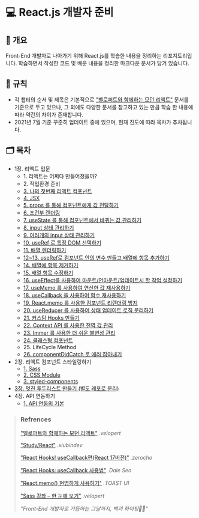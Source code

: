 # 💻 React.js 개발자 준비

## 📃 개요

Front-End 개발자로 나아가기 위해 React.js를 학습한 내용을 정리하는 리포지토리입니다.
학습하면서 작성한 코드 및 배운 내용을 정리한 마크다운 문서가 담겨 있습니다.

## 📔 규칙

- 각 챕터의 순서 및 제목은 기본적으로 <a href="https://react.vlpt.us/">"벨로퍼트와 함께하는 모던 리액트"</a> 문서를 기준으로 두고 있으나, 그 외에도 다양한 문서를 참고하고 있는 만큼 학습 한 내용에 따라 약간의 차이가 존재합니다.
- 2021년 7월 기준 꾸준히 업데이트 중에 있으며, 현재 진도에 따라 목차가 추차됩니다.

## 🗂 목차

- 1장. 리액트 입문
  - <span>1. 리액트는 어쩌다 만들어졌을까?</span>
  - <span>2. 작업환경 준비</span>
  - <a href="https://github.com/uncyclocity/study_react/tree/main/1-03_first-component">3. 나의 첫번째 리액트 컴포넌트</a>
  - <a href="https://github.com/uncyclocity/study_react/tree/main/1-04_jsx">4. JSX</a>
  - <a href="https://github.com/uncyclocity/study_react/tree/main/1-05_props">5. props 를 통해 컴포넌트에게 값 전달하기</a>
  - <a href="https://github.com/uncyclocity/study_react/tree/main/1-06_conditional-rendering">6. 조건부 렌더링</a>
  - <a href="https://github.com/uncyclocity/study_react/tree/main/1-07_usestate">7. useState 를 통해 컴포넌트에서 바뀌는 값 관리하기</a>
  - <a href="https://github.com/uncyclocity/study_react/tree/main/1-08_manage-input">8. input 상태 관리하기</a>
  - <a href="https://github.com/uncyclocity/study_react/tree/main/1-09_multiple_inputs">9. 여러개의 input 상태 관리하기</a>
  - <a href="https://github.com/uncyclocity/study_react/tree/main/1-10_useref">10. useRef 로 특정 DOM 선택하기</a>
  - <a href="https://github.com/uncyclocity/study_react/tree/main/1-11_render-array">11. 배열 렌더링하기</a>
  - <a href="https://github.com/uncyclocity/study_react/tree/main/1-12%7E13_array-insert">12~13. useRef로 컴포넌트 안의 변수 만들고 배열에 항목 추가하기</a>
  - <a href="https://github.com/uncyclocity/study_react/tree/main/1-14_array-remove">14. 배열에 항목 제거하기</a>
  - <a href="https://github.com/uncyclocity/study_react/tree/main/1-15_array-modify">15. 배열 항목 수정하기</a>
  - <a href="https://github.com/uncyclocity/study_react/tree/main/1-16_useeffect">16. useEffect를 사용하여 마운트/언마운트/업데이트시 할 작업 설정하기</a>
  - <a href="https://github.com/uncyclocity/study_react/tree/main/1-17_usememo">17. useMemo 를 사용하여 연산한 값 재사용하기</a>
  - <a href="https://github.com/uncyclocity/study_react/tree/main/1-18_usecallback">18. useCallback 을 사용하여 함수 재사용하기</a>
  - <a href="https://github.com/uncyclocity/study_react/tree/main/1-19_react.memo">19. React.memo 를 사용한 컴포넌트 리렌더링 방지</a>
  - <a href="https://github.com/uncyclocity/study_react/tree/main/1-20_usereducer">20. useReducer 를 사용하여 상태 업데이트 로직 분리하기</a>
  - <a href="https://github.com/uncyclocity/study_react/tree/main/1-21_custom-hook">21. 커스텀 Hooks 만들기</a>
  - <a href="https://github.com/uncyclocity/study_react/tree/main/1-22_context-dispatch">22. Context API 를 사용한 전역 값 관리</a>
  - <a href="https://github.com/uncyclocity/study_react/tree/main/1-23_immer">23. Immer 를 사용한 더 쉬운 불변성 관리</a>
  - <a href="https://github.com/uncyclocity/study_react/tree/main/1-24_class-component">24. 클래스형 컴포넌트</a>
  - <span>25. LifeCycle Method</span>
  - <a href="https://github.com/uncyclocity/study_react/tree/main/1-26_componentdidcatch">26. componentDidCatch 로 에러 잡아내기</a>
- 2장. 리액트 컴포넌트 스타일링하기
  - <a href="https://github.com/uncyclocity/study_react/tree/main/2-1_sass">1. Sass</a>
  - <a href="https://github.com/uncyclocity/study_react/tree/main/2-2_css-module">2. CSS Module</a>
  - <a href="https://github.com/uncyclocity/study_react/tree/main/2-3_styled-components">3. styled-components</a>
- <a href="https://github.com/uncyclocity/react_todoList">3장. 멋진 투두리스트 만들기 (별도 레포로 분리)</a>
- 4장. API 연동하기
  - <a href="https://github.com/uncyclocity/study_react/tree/main/2-3_styled-components">1. API 연동의 기본</a>

> ### Refrences
>
> <a href="https://react.vlpt.us/">"벨로퍼트와 함께하는 모던 리액트"</a> _.velopert_
>
> <a href="https://xiubindev.tistory.com/category/Study/React">"Study/React"</a> _.xiubindev_
>
> <a href="https://www.zerocho.com/category/React/post/5f98e0ba1d7a110004463b7e">"React Hooks! useCallback편(React 17버전)"</a> _.zerocho_
>
> <a href="https://www.daleseo.com/react-hooks-use-callback/">"React Hooks: useCallback 사용법"</a> _.Dale Seo_
>
> <a href="https://ui.toast.com/weekly-pick/ko_20190731">"React.memo() 현명하게 사용하기"</a> _.TOAST UI_
>
> <a href="https://velopert.com/1712">"Sass 강좌 – 한 눈에 보기"</a> _.velopert_
>
> _"Front-End 개발자로 거듭하는 그날까지, 백괴 화이팅💪🔥"_
